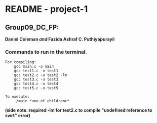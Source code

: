# README - project-1
## Group09_DC_FP:
__Daniel Coleman *and* Fazida Ashraf C. Puthiyapurayil__

### Commands to run in the terminal.
    For compiling:
        gcc main.c -o main
        gcc test1.c -o test1
        gcc test2.c -o test2 -lm
        gcc test3.c -o test3
        gcc test4.c -o test4
        gcc test5.c -o test5
  
    To execute:
        ./main *<no.of children>*

__(side note: required -lm for test2.c to compile "undefined reference to swrt" error)__
